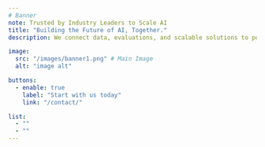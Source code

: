 ```yaml
---
# Banner
note: Trusted by Industry Leaders to Scale AI
title: "Building the Future of AI, Together."
description: We connect data, evaluations, and scalable solutions to power the next generation of AI-driven innovation.

image:
  src: "/images/banner1.png" # Main Image
  alt: "image alt"

buttons:
  - enable: true
    label: "Start with us today"
    link: "/contact/"

list:
  - ""
  - ""
---
```

